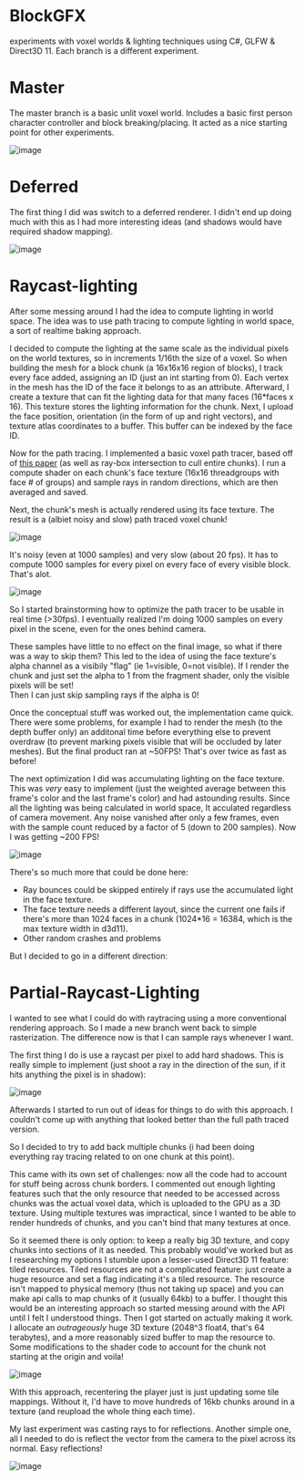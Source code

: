 # BlockGFX

experiments with voxel worlds & lighting techniques using C#, GLFW & Direct3D 11. Each branch is a different experiment.

# Master

The master branch is a basic unlit voxel world. Includes a basic first person character controller and block breaking/placing. It acted as a nice starting point for other experiments.

![image](https://github.com/Redninja106/BlockGFX/assets/45476006/f1024264-98ff-4b98-91f9-b29c60588b88)

# Deferred

The first thing I did was switch to a deferred renderer. I didn't end up doing much with this as I had more interesting ideas (and shadows would have required shadow mapping).

![image](https://github.com/Redninja106/BlockGFX/assets/45476006/51989ce4-5ffa-459c-94d3-af016b72e011)

# Raycast-lighting

After some messing around I had the idea to compute lighting in world space. The idea was to use path tracing to compute lighting in world space, a sort of realtime baking approach. 

I decided to compute the lighting at the same scale as the individual pixels on the world textures, so in increments 1/16th the size of a voxel. So when building the mesh for a block chunk (a 16x16x16 region of blocks), I track every face added, assigning an ID (just an int starting from 0). Each vertex in the mesh has the ID of the face it belongs to as an attribute. Afterward, I create a texture that can fit the lighting data for that many faces (16*faces x 16). This texture stores the lighting information for the chunk. Next, I upload the face position, orientation (in the form of up and right vectors), and texture atlas coordinates to a buffer. This buffer can be indexed by the face ID.

Now for the path tracing. I implemented a basic voxel path tracer, based off of [this paper](http://www.cs.yorku.ca/~amana/research/grid.pdf) (as well as ray-box intersection to cull entire chunks). I run a compute shader on each chunk's face texture (16x16 threadgroups with face # of groups) and sample rays in random directions, which are then averaged and saved.

Next, the chunk's mesh is actually rendered using its face texture. The result is a (albiet noisy and slow) path traced voxel chunk!

![image](https://github.com/Redninja106/BlockGFX/assets/45476006/9fad9167-fa3b-47a1-99d9-857a9bc973ac)

It's noisy (even at 1000 samples) and very slow (about 20 fps). It has to compute 1000 samples for every pixel on every face of every visible block. That's alot.

![image](https://github.com/Redninja106/BlockGFX/assets/45476006/307156a5-9801-463d-a81c-b701c3a19681)

So I started brainstorming how to optimize the path tracer to be usable in real time (>30fps). I eventually realized I'm doing 1000 samples on every pixel in the scene, even for the ones behind camera. 

These samples have little to no effect on the final image, so what if there was a way to skip them? This led to the idea of using the face texture's alpha channel as a visibily "flag" (ie 1=visible, 0=not visible). If I render the chunk and just set the alpha to 1 from the fragment shader, only the visible pixels will be set!  
Then I can just skip sampling rays if the alpha is 0!

Once the conceptual stuff was worked out, the implementation came quick. There were some problems, for example I had to render the mesh (to the depth buffer only) an additonal time before everything else to prevent overdraw (to prevent marking pixels visible that will be occluded by later meshes).
But the final product ran at ~50FPS! That's over twice as fast as before!

The next optimization I did was accumulating lighting on the face texture. This was *very* easy to implement (just the weighted average between this frame's color and the last frame's color) and had astounding results. Since all the lighting was being calculated in world space, It acculated regardless of camera movement.  Any noise vanished after only a few frames, even with the sample count reduced by a factor of 5 (down to 200 samples). Now I was getting ~200 FPS!

![image](https://github.com/Redninja106/BlockGFX/assets/45476006/ed73971b-1d85-46db-8aff-0b0d7285a82e)

There's so much more that could be done here:
- Ray bounces could be skipped entirely if rays use the accumulated light in the face texture.
- The face texture needs a different layout, since the current one fails if there's more than 1024 faces in a chunk (1024*16 = 16384, which is the max texture width in d3d11).
- Other random crashes and problems

But I decided to go in a different direction:

# Partial-Raycast-Lighting

I wanted to see what I could do with raytracing using a more conventional rendering approach. So I made a new branch went back to simple rasterization. The difference now is that I can sample rays whenever I want.  

The first thing I do is use a raycast per pixel to add hard shadows. This is really simple to implement (just shoot a ray in the direction of the sun, if it hits anything the pixel is in shadow):

![image](https://github.com/Redninja106/BlockGFX/assets/45476006/e3281e18-3390-472f-8ab3-2c197fb7c0db)

Afterwards I started to run out of ideas for things to do with this approach. I couldn't come up with anything that looked better than the full path traced version.

So I decided to try to add back multiple chunks (i had been doing everything ray tracing related to on one chunk at this point). 

This came with its own set of challenges: now all the code had to account for stuff being across chunk borders. I commented out enough lighting features such that the only resource that needed to be accessed across chunks was the actual voxel data, which is uploaded to the GPU as a 3D texture. Using multiple textures was impractical, since I wanted to be able to render hundreds of chunks, and you can't bind that many textures at once.

So it seemed there is only option: to keep a really big 3D texture, and copy chunks into sections of it as needed. This probably would've worked but as I researching my options I stumble upon a lesser-used Direct3D 11 feature: tiled resources. Tiled resources are not a complicated feature: just create a huge resource and set a flag indicating it's a tiled resource. The resource isn't mapped to physical memory (thus not taking up space) and you can make api calls to map chunks of it (usually 64kb) to a buffer. I thought this would be an interesting approach so started messing around with the API until I felt I understood things. Then I got started on actually making it work. I allocate an *outrageously* huge 3D texture (2048^3 float4, that's 64 terabytes), and a more reasonably sized buffer to map the resource to. Some modifications to the shader code to account for the chunk not starting at the origin and voila! 

![image](https://github.com/Redninja106/BlockGFX/assets/45476006/3421f486-2db3-4bdf-9532-c50d055b69e6)

With this approach, recentering the player just is just updating some tile mappings. Without it, I'd have to move hundreds of 16kb chunks around in a texture (and reupload the whole thing each time).

My last experiment was casting rays to for reflections. Another simple one, all I needed to do is reflect the vector from the camera to the pixel across its normal. Easy reflections!

![image](https://github.com/Redninja106/BlockGFX/assets/45476006/e79424f9-1ca5-40d7-9201-d12bd9cabf65)

